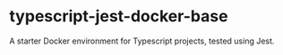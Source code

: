 # typescript-jest-docker-base
 A starter Docker environment for Typescript projects, tested using Jest.
